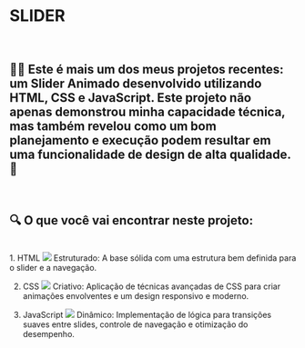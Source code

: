 <h1>SLIDER</h1>
<br>
<h2>👨‍💻 Este é mais um dos meus projetos recentes: um Slider Animado desenvolvido utilizando HTML, CSS e JavaScript. Este projeto não apenas demonstrou minha capacidade técnica, 
  mas também revelou como um bom planejamento e execução podem resultar em uma funcionalidade de design de alta qualidade. 🌟</h2>
<br>
<h2>🔍 O que você vai encontrar neste projeto:</h2>
<br>
1. HTML <img src="https://img.shields.io/badge/HTML5-E34F26?style=for-the-badge&logo=html5&logoColor=white"> 
Estruturado: A base sólida com uma estrutura bem definida para o slider e a navegação.

2. CSS <img src="https://img.shields.io/badge/CSS3-1572B6?style=for-the-badge&logo=css3&logoColor=white">
Criativo: Aplicação de técnicas avançadas de CSS para criar animações envolventes e um design responsivo e moderno.

4. JavaScript <img src="https://img.shields.io/badge/JavaScript-F7DF1E?style=for-the-badge&logo=javascript&logoColor=black">
Dinâmico: Implementação de lógica para transições suaves entre slides, controle de navegação e otimização do desempenho.
<br>
<img src="">
